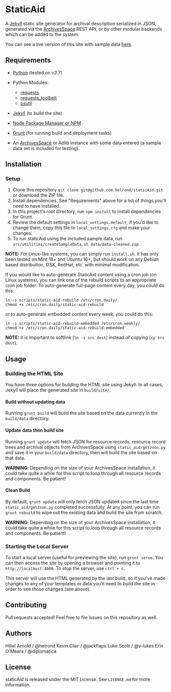 # StaticAid

A [Jekyll](http://jekyllrb.com/) static site generator for archival description serialized in JSON, generated via the
[ArchivesSpace](http://archivesspace.org) REST API, or by other modular backends which can be added to the system.

You can see a live version of this site with sample data [here](http://hillelarnold.com/staticAid/).

## Requirements

*   [Python](https://wiki.python.org/moin/BeginnersGuide) (tested on v2.7)
*   Python Modules:

    *   [requests](http://www.python-requests.org/en/latest/)
    *   [requests_toolbelt](https://github.com/sigmavirus24/requests-toolbelt)
    *   [psutil](https://github.com/giampaolo/psutil)


*   [Jekyll](http://jekyllrb.com/) (to build the site)
*   [Node Package Manager or NPM](https://www.npmjs.com/)
*   [Grunt](http://gruntjs.com/getting-started) (for running build and deployment tasks)
*   An [ArchivesSpace](http://archivesspace.org/) or Adlib instance with some data entered (a sample data set is included for testing).

## Installation

### Setup

1.  Clone this repository `git clone git@github.com:helrond/staticAid.git` or download the ZIP file.
2.  Install dependencies. See "Requirements" above for a list of things you'll need to have installed.
3.  In this project's root directory, run `npm install` to install dependencies for Grunt.
4.  Review the default settings in `local_settings.default`; if you'd like to change them, copy this file
    to `local_settings.cfg` and make your changes.
5.  To run staticAid using the included sample data, run `src/utilities/createSampleData.sh data/data-cleaned.zip`.
<!-- 5.  Change the values in `_config.yml` to match your preferences. Make sure to change `url` and `baseurl`. -->

**NOTE:** For Linux-like systems, you can simply run `install.sh`. 
It has only been tested on Mint 18+ and Ubuntu 16+, but should work on any Debian based distribution, 
OSX, RedHat, etc. with minimal modification.

If you would like to auto-generate StaticAid content using a cron job (on Linux systems), you can
link one of the rebuild scripts to an appropriate cron job folder. To auto-generate full-page
content every day, you could do this:

	ln -s scripts/static-aid-rebuild /etc/cron.daily/
	chmod +x /etc/cron.daily/static-aid-rebuild

or to auto-generate embedded content every week, you could do this:

	ln -s scripts/static-aid-rebuild-embedded /etc/cron.weekly/
	chmod +x /etc/cron.daily/static-aid-rebuild-embedded

**NOTE:** it is important to softlink (`ln -s src dest`) instead of copying (`cp src dest`). 

## Usage

### Building the HTML Site

You have three options for building the HTML site using Jekyll. In all cases, Jekyll will place the generated site
in `build/site/`.

#### Build without updating data

Running `grunt build` will build the site based on the data currently in the `build/data` directory.

#### Update data then build site

Running `grunt update` will fetch JSON for resource records, resource record trees and archival objects from ArchivesSpace 
using `static_aid/getJson.py` and save it in your `build/data` directory, then will build the site based on that data.

**WARNING**: Depending on the size of your ArchivesSpace installation, it could take quite a while for this script to
loop through all resource records and components. Be patient!

#### Clean Build

By default, `grunt update` will only fetch JSON updated since the last time `static_aid/getJson.py` completed successfully. 
At any point, you can run `grunt rebuild` to wipe out the existing data and build the site from scratch.

**WARNING**: Depending on the size of your ArchivesSpace installation, it could take quite a while for this script to
loop through all resource records and components. Be patient!

### Starting the Local Server

To start a local server (useful for previewing the site), run `grunt serve`. You can then access the site by opening a
browser and pointing it to `http://localhost:4000`. To stop the server, use `ctrl + c`.

This server will use the HTML generated by the last build, so if you've made changes to any of your templates or data
you'll need to build the site in order to see those changes (see above).

<!-- ### Github Pages

Github Pages support Jekyll sites, so a quick way to make your description publicly accessible is to push to a
`gh-pages` branch in a Github repository. See the [Github Pages](https://pages.github.com/) documentation
for more information. -->

## Contributing

Pull requests accepted! Feel free to file issues on this repository as well.

## Authors

Hillel Arnold / @helrond
Kevin Clair / @jackflaps
Luke Scott / @v-lukes
Erin O'Meara / @diplomatica


## License

staticAid is released under the MIT License. See `LICENSE.md` for more information.
